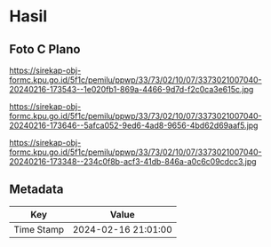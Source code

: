 # Hasil

## Foto C Plano

https://sirekap-obj-formc.kpu.go.id/5f1c/pemilu/ppwp/33/73/02/10/07/3373021007040-20240216-173543--1e020fb1-869a-4466-9d7d-f2c0ca3e615c.jpg

https://sirekap-obj-formc.kpu.go.id/5f1c/pemilu/ppwp/33/73/02/10/07/3373021007040-20240216-173646--5afca052-9ed6-4ad8-9656-4bd62d69aaf5.jpg

https://sirekap-obj-formc.kpu.go.id/5f1c/pemilu/ppwp/33/73/02/10/07/3373021007040-20240216-173348--234c0f8b-acf3-41db-846a-a0c6c09cdcc3.jpg


## Metadata

| Key        | Value               |
| ---------- | ------------------- |
| Time Stamp | 2024-02-16 21:01:00 |



